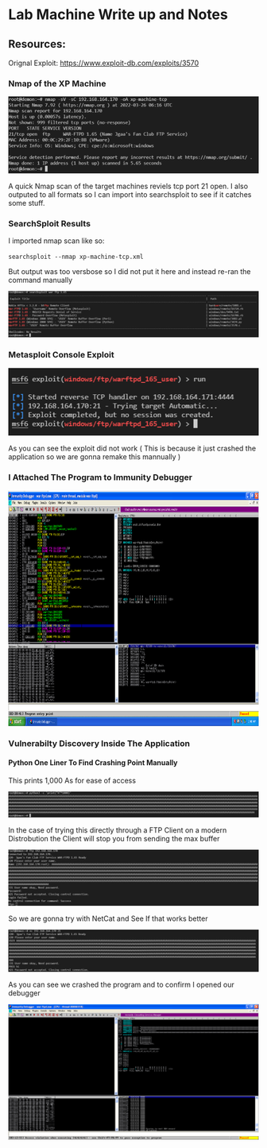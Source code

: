 # Lab Machine Write up and Notes 

## Resources: 

Orignal Exploit: https://www.exploit-db.com/exploits/3570


### Nmap of the XP Machine

<img src="/images/nmap-xp-machine-tcp.png" >

A quick Nmap scan of the target machines reviels tcp port 21 open. I also outputed to all formats 
so I can import into searchsploit to see if it catches some stuff. 

###  SearchSploit Results

I imported nmap scan like so: 

``
searchsploit --nmap xp-machine-tcp.xml 
``

But output was too versbose so I did not put it here and instead re-ran the command manually 

<img src="/images/searchsploit-1.png" >


###  Metasploit Console Exploit

<img src="/images/msfconsole.png" >

As you can see the exploit did not work ( This is because it just crashed the application so we are gonna remake this mannually )


### I Attached The Program to Immunity Debugger 

<img src="/images/immunity-ftp.png" width=812px height=474px>


### Vulnerabilty Discovery Inside The Application 

#### Python One Liner To Find Crashing Point Manually

This prints 1,000 As for ease of access 

<img src="/images/python-oneliner.png">

In the case of trying this directly through a FTP Client on a modern Distrobution the Client will stop you from sending the max buffer 

<img src="/images/failed-exploit.png">

So we are gonna try with NetCat and See If that works better 

<img src="/images/crash-succeeded.png">

As you can see we crashed the program and to confirm I opened our debugger 

<img src="/images/immunity-crash.png">
